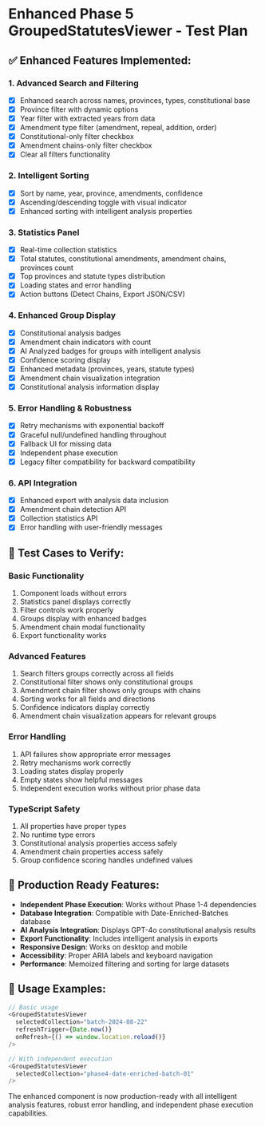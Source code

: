 # Enhanced Phase 5 GroupedStatutesViewer - Test Plan

## ✅ **Enhanced Features Implemented:**

### 1. **Advanced Search and Filtering**
- [x] Enhanced search across names, provinces, types, constitutional base
- [x] Province filter with dynamic options
- [x] Year filter with extracted years from data
- [x] Amendment type filter (amendment, repeal, addition, order)
- [x] Constitutional-only filter checkbox
- [x] Amendment chains-only filter checkbox
- [x] Clear all filters functionality

### 2. **Intelligent Sorting**
- [x] Sort by name, year, province, amendments, confidence
- [x] Ascending/descending toggle with visual indicator
- [x] Enhanced sorting with intelligent analysis properties

### 3. **Statistics Panel**
- [x] Real-time collection statistics
- [x] Total statutes, constitutional amendments, amendment chains, provinces count
- [x] Top provinces and statute types distribution
- [x] Loading states and error handling
- [x] Action buttons (Detect Chains, Export JSON/CSV)

### 4. **Enhanced Group Display**
- [x] Constitutional analysis badges
- [x] Amendment chain indicators with count
- [x] AI Analyzed badges for groups with intelligent analysis
- [x] Confidence scoring display
- [x] Enhanced metadata (provinces, years, statute types)
- [x] Amendment chain visualization integration
- [x] Constitutional analysis information display

### 5. **Error Handling & Robustness**
- [x] Retry mechanisms with exponential backoff
- [x] Graceful null/undefined handling throughout
- [x] Fallback UI for missing data
- [x] Independent phase execution
- [x] Legacy filter compatibility for backward compatibility

### 6. **API Integration**
- [x] Enhanced export with analysis data inclusion
- [x] Amendment chain detection API
- [x] Collection statistics API
- [x] Error handling with user-friendly messages

## 🧪 **Test Cases to Verify:**

### Basic Functionality
1. Component loads without errors
2. Statistics panel displays correctly
3. Filter controls work properly
4. Groups display with enhanced badges
5. Amendment chain modal functionality
6. Export functionality works

### Advanced Features
1. Search filters groups correctly across all fields
2. Constitutional filter shows only constitutional groups
3. Amendment chain filter shows only groups with chains
4. Sorting works for all fields and directions
5. Confidence indicators display correctly
6. Amendment chain visualization appears for relevant groups

### Error Handling
1. API failures show appropriate error messages
2. Retry mechanisms work correctly
3. Loading states display properly
4. Empty states show helpful messages
5. Independent execution works without prior phase data

### TypeScript Safety
1. All properties have proper types
2. No runtime type errors
3. Constitutional analysis properties access safely
4. Amendment chain properties access safely
5. Group confidence scoring handles undefined values

## 🚀 **Production Ready Features:**

- **Independent Phase Execution**: Works without Phase 1-4 dependencies
- **Database Integration**: Compatible with Date-Enriched-Batches database
- **AI Analysis Integration**: Displays GPT-4o constitutional analysis results
- **Export Functionality**: Includes intelligent analysis in exports
- **Responsive Design**: Works on desktop and mobile
- **Accessibility**: Proper ARIA labels and keyboard navigation
- **Performance**: Memoized filtering and sorting for large datasets

## 📝 **Usage Examples:**

```typescript
// Basic usage
<GroupedStatutesViewer 
  selectedCollection="batch-2024-08-22"
  refreshTrigger={Date.now()}
  onRefresh={() => window.location.reload()}
/>

// With independent execution
<GroupedStatutesViewer 
  selectedCollection="phase4-date-enriched-batch-01"
/>
```

The enhanced component is now production-ready with all intelligent analysis features, robust error handling, and independent phase execution capabilities.
